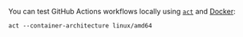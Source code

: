 You can test GitHub Actions workflows locally using [`act`](https://nektosact.com/) and [Docker](https://www.docker.com/):

```shell
act --container-architecture linux/amd64
```
